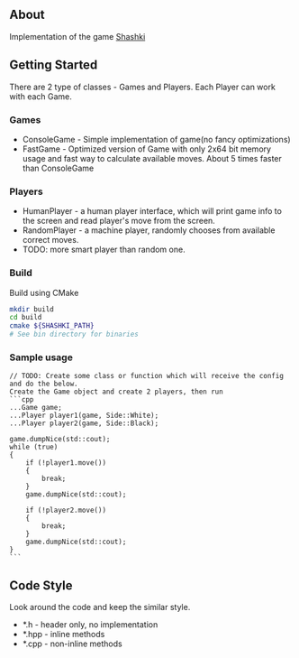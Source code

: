 ## About

Implementation of the game [Shashki](https://en.wikipedia.org/wiki/Russian_draughts)


## Getting Started

There are 2 type of classes - Games and Players.
Each Player can work with each Game.


### Games

* ConsoleGame - Simple implementation of game(no fancy optimizations)
* FastGame - Optimized version of Game with only 2x64 bit memory usage and fast way to calculate available moves. About 5 times faster than ConsoleGame


### Players

* HumanPlayer - a human player interface, which will print game info to the screen and read player's move from the screen.
* RandomPlayer - a machine player, randomly chooses from available correct moves.
* TODO: more smart player than random one.


### Build
Build using CMake 
```sh
mkdir build
cd build
cmake ${SHASHKI_PATH}
# See bin directory for binaries
```


### Sample usage

    // TODO: Create some class or function which will receive the config and do the below.
    Create the Game object and create 2 players, then run
    ```cpp
    ...Game game;
    ...Player player1(game, Side::White);
    ...Player player2(game, Side::Black);

    game.dumpNice(std::cout);
    while (true)
    {
        if (!player1.move())
        {
            break;
        }
        game.dumpNice(std::cout);

        if (!player2.move())
        {
            break;
        }
        game.dumpNice(std::cout);
    }
    ```


## Code Style

Look around the code and keep the similar style.

* *.h - header only, no implementation
* *.hpp - inline methods
* *.cpp - non-inline methods



